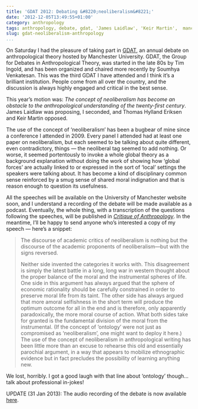 ```yaml
---
title: 'GDAT 2012: Debating &#8220;neoliberalism&#8221;'
date: '2012-12-05T13:49:55+01:00'
category: anthropology
tags: anthropology, debate, gdat, 'James Laidlaw', 'Keir Martin',  manchester, neoliberalism, 'Thomas Hylland Eriksen'
slug: gdat-neoliberalism-anthropology
...
```




On Saturday I had the pleasure of taking part in [GDAT](http://www.socialsciences.manchester.ac.uk/disciplines/socialanthropology/research/gdat/), an annual debate on anthropological theory hosted by Manchester University. GDAT, the Group for Debates in Anthropological Theory, was started in the late 80s by Tim Ingold, and has been organized and chaired more recently by Soumhya Venkatesan. This was the third GDAT I have attended and I think it’s a brilliant institution. People come from all over the country, and the discussion is always highly engaged and critical in the best sense.

This year’s motion was: *The concept of neoliberalism has become an obstacle to the anthropological understanding of the twenty-first century*. James Laidlaw was proposing, I seconded, and Thomas Hylland Eriksen and Keir Martin opposed.

The use of the concept of ‘neoliberalism’ has been a bugbear of mine since a conference I attended in 2009. Every panel I attended had at least one paper on neoliberalism, but each seemed to be talking about quite different, even contradictory, things — the neoliberal tag seemed to add nothing. Or worse, it seemed portentously to invoke a whole global theory as a background explanation without doing the work of showing how ‘global forces’ are actually linked to or expressed in the sort of ‘local’ settings the speakers were talking about. It has become a kind of disciplinary common sense reinforced by a smug sense of shared moral indignation and that is reason enough to question its usefulness.

All the speeches will be available on the University of Manchester website soon, and I understand a recording of the debate will be made available as a podcast. Eventually, the whole thing, with a transcription of the questions following the speeches, will be published in [*Critique of Anthropology*](http://coa.sagepub.com/). In the meantime, I’ll be happy to send anyone who’s interested a copy of my speech — here’s a snippet:

> The discourse of academic critics of neoliberalism is nothing but the discourse of the academic proponents of neoliberalism—but with the signs reversed.
>
> Neither side invented the categories it works with. This disagreement is simply the latest battle in a long, long war in western thought about the proper balance of the moral and the instrumental spheres of life. One side in this argument has always argued that the sphere of economic rationality should be carefully constrained in order to preserve moral life from its taint. The other side has always argued that more amoral selfishness in the short term will produce the optimum outcome for all in the end and is therefore, only apparently paradoxically, the more moral course of action. What both sides take for granted is the fundamental division of the moral from the instrumental. (If the concept of ‘ontology’ were not just as compromised as ‘neoliberalism’, one might want to deploy it here.) The use of the concept of neoliberalism in anthropological writing has been little more than an excuse to rehearse this old and essentially parochial argument, in a way that appears to mobilize ethnographic evidence but in fact precludes the possibility of learning anything new.

We lost, horribly. I got a good laugh with that line about ‘ontology’ though…talk about professional in-jokes!

UPDATE (31 Jan 2013): The audio recording of the debate is now available [here](https://www.podchaser.com/podcasts/talking-anthropology-115090/episodes/ta45-gdat1-neoliberalism-5315861).
